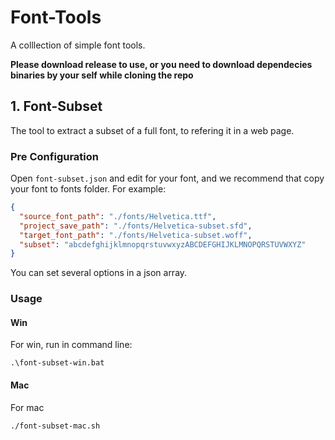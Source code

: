 # Font-Tools

A colllection of simple font tools.

**Please download release to use, or you need to download dependecies binaries by your self while cloning the repo**

## 1. Font-Subset

The tool to extract a subset of a full font, to refering it in a web page.

### Pre Configuration

Open `font-subset.json` and edit for your font, and we recommend that copy your font to fonts folder. For example:

```json
{
  "source_font_path": "./fonts/Helvetica.ttf",
  "project_save_path": "./fonts/Helvetica-subset.sfd",
  "target_font_path": "./fonts/Helvetica-subset.woff",
  "subset": "abcdefghijklmnopqrstuvwxyzABCDEFGHIJKLMNOPQRSTUVWXYZ"
}
```

You can set several options in a json array.

### Usage

#### Win

For win, run in command line:

```
.\font-subset-win.bat
```

#### Mac

For mac

```
./font-subset-mac.sh
```